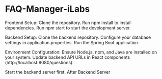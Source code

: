 # FAQ-Manager-iLabs


Frontend Setup:
Clone the repository.
Run npm install to install dependencies.
Run npm start to start the development server.

Backend Setup:
Clone the backend repository.
Configure your database settings in application.properties.
Run the Spring Boot application.

Environment Configuration:
Ensure Node.js, npm, and Java are installed on your system.
Update backend API URLs in React components
 (http://localhost:8080/questions).


Start the backend server first.
After Backend Server
